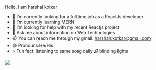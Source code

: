 Hello, I am harshal kotkar

- 🔭 I’m currently looking for a full time job as a ReactJs developer
- 🌱 I’m currently learning MERN
- 🤔 I’m looking for help with my recent Reactjs project
- 💬 Ask me about information on Web Technologies
- 📫 You can reach me through my gmail: harshalr.kotkar@gmail.com
- 😄 Pronouns:He/His
- ⚡ Fun fact: listening to same song daily ♫ blinding lights

<img src="https://github-readme-stats.vercel.app/api?username=harshalkotkar&&show_icons=true&title_color=ffffff&icon_color=bb2acf&text_color=daf7dc&bg_color=151515">


